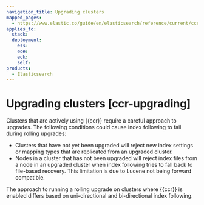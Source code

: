 ```yaml
---
navigation_title: Upgrading clusters
mapped_pages:
  - https://www.elastic.co/guide/en/elasticsearch/reference/current/ccr-upgrading.html
applies_to:
  stack:
  deployment:
    ess:
    ece:
    eck:
    self:
products:
  - Elasticsearch
---
```




# Upgrading clusters [ccr-upgrading]


Clusters that are actively using {{ccr}} require a careful approach to upgrades. The following conditions could cause index following to fail during rolling upgrades:

* Clusters that have not yet been upgraded will reject new index settings or mapping types that are replicated from an upgraded cluster.
* Nodes in a cluster that has not been upgraded will reject index files from a node in an upgraded cluster when index following tries to fall back to file-based recovery. This limitation is due to Lucene not being forward compatible.

The approach to running a rolling upgrade on clusters where {{ccr}} is enabled differs based on uni-directional and bi-directional index following.



